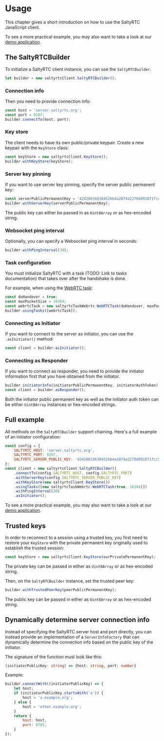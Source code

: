 # Usage

This chapter gives a short introduction on how to use the SaltyRTC JavaScript
client.

To see a more practical example, you may also want to take a look at our [demo
application](https://github.com/saltyrtc/saltyrtc-demo).

## The SaltyRTCBuilder

To initialize a SaltyRTC client instance, you can use the `SaltyRTCBuilder`.

```javascript
let builder = new saltyrtcClient.SaltyRTCBuilder();
```

### Connection info

Then you need to provide connection info:

```javascript
const host = 'server.saltyrtc.org';
const port = 9287;
builder.connectTo(host, port);
```

### Key store

The client needs to have its own public/private keypair. Create a new keypair
with the `KeyStore` class:

```javascript
const keyStore = new saltyrtcClient.KeyStore();
builder.withKeyStore(keyStore);
```

### Server key pinning

If you want to use server key pinning, specify the server public permanent key:

```javascript
const serverPublicPermanentKey = '424280166304526b4a2874a2270d091071fcc5c98959f7d4718715626df26204';
builder.withServerKey(serverPublicPermanentKey);
```

The public key can either be passed in as `Uint8Array` or as hex-encoded string.

### Websocket ping interval

Optionally, you can specify a Websocket ping interval in seconds:

```javascript
builder.withPingInterval(30);
```

### Task configuration

You must initialize SaltyRTC with a task (TODO: Link to tasks documentation)
that takes over after the handshake is done.

For example, when using the [WebRTC
task](https://github.com/saltyrtc/saltyrtc-task-webrtc-js):

```javascript
const doHandover = true;
const maxPacketSize = 16384;
const webrtcTask = new saltyrtcTaskWebrtc.WebRTCTask(doHandover, maxPacketSize);
builder.usingTasks([webrtcTask]);
```

### Connecting as Initiator

If you want to connect to the server as initiator, you can use the
`.asInitiator()` method:

```javascript
const client = builder.asInitiator();
```

### Connecting as Responder

If you want to connect as responder, you need to provide the initiator
information first that you have obtained from the initiator.

```javascript
builder.initiatorInfo(initiatorPublicPermanentKey, initiatorAuthToken);
const client = builder.asResponder();
```

Both the initiator public permanent key as well as the initiator auth token can
be either `Uint8Array` instances or hex-encoded strings.

## Full example

All methods on the `SaltyRTCBuilder` support chaining. Here's a full example of
an initiator configuration:

```javascript
const config = {
    SALTYRTC_HOST: 'server.saltyrtc.org',
    SALTYRTC_PORT: 9287,
    SALTYRTC_SERVER_PUBLIC_KEY: '424280166304526b4a2874a2270d091071fcc5c98959f7d4718715626df26204',
};
const client = new saltyrtcClient.SaltyRTCBuilder()
    .connectTo(config.SALTYRTC_HOST, config.SALTYRTC_PORT)
    .withServerKey(config.SALTYRTC_SERVER_PUBLIC_KEY)
    .withKeyStore(new saltyrtcClient.KeyStore())
    .usingTasks([new saltyrtcTaskWebrtc.WebRTCTask(true, 16384)])
    .withPingInterval(30)
    .asInitiator();
```

To see a more practical example, you may also want to take a look at our [demo
application](https://github.com/saltyrtc/saltyrtc-demo).

## Trusted keys

In order to reconnect to a session using a trusted key, you first need to
restore your `KeyStore` with the private permanent key originally used to
establish the trusted session:

```javascript
const keyStore = new saltyrtcClient.KeyStore(ourPrivatePermanentKey);
```

The private key can be passed in either as `Uint8Array` or as hex-encoded string.

Then, on the `SaltyRTCBuilder` instance, set the trusted peer key:

```javascript
builder.withTrustedPeerKey(peerPublicPermanentKey);
```

The public key can be passed in either as `Uint8Array` or as hex-encoded string.

## Dynamically determine server connection info

Instead of specifying the SaltyRTC server host and port directly, you can
instead provide an implementation of a `ServerInfoFactory` that can dynamically
determine the connection info based on the public key of the initiator.

The signature of the function must look like this:

```typescript
(initiatorPublicKey: string) => {host: string, port: number}
```

Example:

```javascript
builder.connectWith((initiatorPublicKey) => {
    let host;
    if (initiatorPublicKey.startsWith('a')) {
        host = 'a.example.org';
    } else {
        host = 'other.example.org';
    }
    return {
        host: host,
        port: 8765,
    }
});
```
